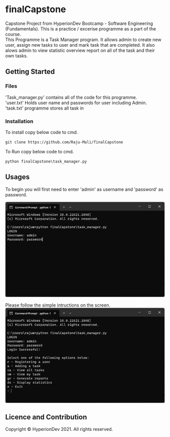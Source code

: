 # finalCapstone
Capstone Project from HyperionDev Bootcamp - Software Engineering (Fundamentals).
This is a practice / excerise programme as a part of the course.  
This Programme is a Task Manager program. 
It allows admin to create new user, assign new tasks to user and mark task that are completed. 
It also alows admin to view statistic overview report on all of the task and their own tasks.

## Getting Started

### Files
'Task_manager.py' contains all of the code for this programme.  
'user.txt' Holds user name and passwords for user including Admin.  
'task.txt' programme stores all task in 

### Installation
To install copy below code to cmd.  
```
git clone https://github.com/Raju-Mali/finalCapstone
```

To Run copy below code to cmd.  
```
python finalCapstone\task_manager.py
```

## Usages
To begin you will first need to enter 'admin' as username and 'password' as password.  

![Screen Print of CMD, Innitial Page](https://github.com/Raju-Mali/finalCapstone/blob/master/Images/Continuation.png)

Please follow the simple intructions on the screen.  
![Screen Print of CMD, Continuation Page](https://github.com/Raju-Mali/finalCapstone/blob/master/Images/First%20Step.png)

## Licence and Contribution
Copyright :copyright: HyperionDev 2021. All rights reserved. 
